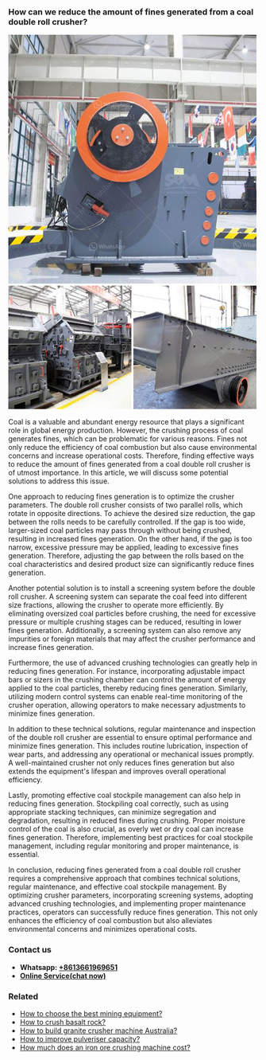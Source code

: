 <h3>How can we reduce the amount of fines generated from a coal double roll crusher?</h3><img src='1701744945.jpg' alt=''><p>Coal is a valuable and abundant energy resource that plays a significant role in global energy production. However, the crushing process of coal generates fines, which can be problematic for various reasons. Fines not only reduce the efficiency of coal combustion but also cause environmental concerns and increase operational costs. Therefore, finding effective ways to reduce the amount of fines generated from a coal double roll crusher is of utmost importance. In this article, we will discuss some potential solutions to address this issue.</p><p>One approach to reducing fines generation is to optimize the crusher parameters. The double roll crusher consists of two parallel rolls, which rotate in opposite directions. To achieve the desired size reduction, the gap between the rolls needs to be carefully controlled. If the gap is too wide, larger-sized coal particles may pass through without being crushed, resulting in increased fines generation. On the other hand, if the gap is too narrow, excessive pressure may be applied, leading to excessive fines generation. Therefore, adjusting the gap between the rolls based on the coal characteristics and desired product size can significantly reduce fines generation.</p><p>Another potential solution is to install a screening system before the double roll crusher. A screening system can separate the coal feed into different size fractions, allowing the crusher to operate more efficiently. By eliminating oversized coal particles before crushing, the need for excessive pressure or multiple crushing stages can be reduced, resulting in lower fines generation. Additionally, a screening system can also remove any impurities or foreign materials that may affect the crusher performance and increase fines generation.</p><p>Furthermore, the use of advanced crushing technologies can greatly help in reducing fines generation. For instance, incorporating adjustable impact bars or sizers in the crushing chamber can control the amount of energy applied to the coal particles, thereby reducing fines generation. Similarly, utilizing modern control systems can enable real-time monitoring of the crusher operation, allowing operators to make necessary adjustments to minimize fines generation.</p><p>In addition to these technical solutions, regular maintenance and inspection of the double roll crusher are essential to ensure optimal performance and minimize fines generation. This includes routine lubrication, inspection of wear parts, and addressing any operational or mechanical issues promptly. A well-maintained crusher not only reduces fines generation but also extends the equipment's lifespan and improves overall operational efficiency.</p><p>Lastly, promoting effective coal stockpile management can also help in reducing fines generation. Stockpiling coal correctly, such as using appropriate stacking techniques, can minimize segregation and degradation, resulting in reduced fines during crushing. Proper moisture control of the coal is also crucial, as overly wet or dry coal can increase fines generation. Therefore, implementing best practices for coal stockpile management, including regular monitoring and proper maintenance, is essential.</p><p>In conclusion, reducing fines generated from a coal double roll crusher requires a comprehensive approach that combines technical solutions, regular maintenance, and effective coal stockpile management. By optimizing crusher parameters, incorporating screening systems, adopting advanced crushing technologies, and implementing proper maintenance practices, operators can successfully reduce fines generation. This not only enhances the efficiency of coal combustion but also alleviates environmental concerns and minimizes operational costs.</p><h3>Contact us</h3><ul><li><strong>Whatsapp:&nbsp;<a href="https://wa.me/8613661969651">+8613661969651</a></strong></li><li><a href="https://swt.shibang-china.com/?git&amp;zhl&amp;How can we reduce the amount of fines generated from a coal double roll crusher"><strong>Online Service(chat now)</strong></a></li></ul><h3>Related</h3><ul><li><a href='How to choose the best mining equipment.md'>How to choose the best mining equipment?</a></li><li><a href='How to crush basalt rock.md'>How to crush basalt rock?</a></li><li><a href='How to build granite crusher machine Australia.md'>How to build granite crusher machine Australia?</a></li><li><a href='How to improve pulveriser capacity.md'>How to improve pulveriser capacity?</a></li><li><a href='How much does an iron ore crushing machine cost.md'>How much does an iron ore crushing machine cost?</a></li></ul>